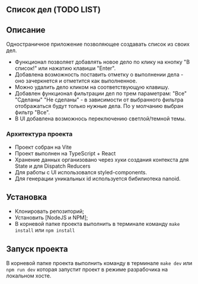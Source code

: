 ## Список дел (TODO LIST)
## Описание
Одностраничное приложение позволяющее создавать список из своих дел.

- Функционал позволяет добавлять новое дело по клику на кнопку "В список!" или нажатию клавиши "Enter".
- Добавлена возможность поставить отметку о выполнении дела - оно зачеркнется и отметится как выполненное.
- Можно удалить дело кликом на соответствующую клавишу.
- Добавлен функционал фильтрации дел по трем параметрам: "Все" "Сделаны" "Не сделаны"  - в зависимости от выбранного фильтра отображаться будут только нужные дела. По у молчанию выбран фильтр "Все".
- В UI добавлена возможнось переключению светлой/темной темы.

### Архитектура проекта
- Проект собран на Vite
- Проект выполнен на TypeScript + React
- Хранение данных организовано через хуки создания контекста для State и для Dispatch Reducers
- Для работы с UI использовался styled-components.
- Для генерации уникальных id используется бибилиотека nanoid.

## Установка
- Клонировать репозиторий;
- Установить [NodeJS и NPM];
- В корневой папке проекта выполнить в терминале команду `make install` или `npm install`

## Запуск проекта
В корневой папке проекта выполнить команду в терминале `make dev` или `npm run dev` которая запустит проект в режиме разрабочика на локальном хосте.
